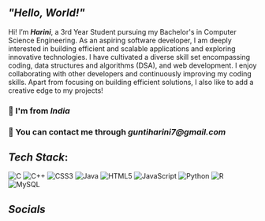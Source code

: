 
## _"Hello, World!"_
Hi! I’m **_Harini_**, a 3rd Year Student pursuing my Bachelor's in Computer Science Engineering. As an aspiring software developer, I am deeply interested in building efficient and scalable applications and exploring innovative technologies. I have cultivated a diverse skill set encompassing coding, data structures and algorithms (DSA), and web development. I enjoy collaborating with other developers and continuously improving my coding skills. Apart from focusing on building efficient solutions, I also like to add a creative edge to my projects! 

### 📍 I'm from _India_

### 📧 You can contact me through _guntiharini7@gmail.com_


## _Tech Stack_:
![C](https://img.shields.io/badge/c-%2300599C.svg?style=for-the-badge&logo=c&logoColor=white)   ![C++](https://img.shields.io/badge/c++-%2300599C.svg?style=for-the-badge&logo=c%2B%2B&logoColor=white)   ![CSS3](https://img.shields.io/badge/css3-%231572B6.svg?style=for-the-badge&logo=css3&logoColor=white)  ![Java](https://img.shields.io/badge/java-%23ED8B00.svg?style=for-the-badge&logo=java&logoColor=white)   ![HTML5](https://img.shields.io/badge/html5-%23E34F26.svg?style=for-the-badge&logo=html5&logoColor=white) ![JavaScript](https://img.shields.io/badge/javascript-%23323330.svg?style=for-the-badge&logo=javascript&logoColor=%23F7DF1E) ![Python](https://img.shields.io/badge/python-3670A0?style=for-the-badge&logo=python&logoColor=ffdd54) ![R](https://img.shields.io/badge/r-%23276DC3.svg?style=for-the-badge&logo=r&logoColor=white) ![MySQL](https://img.shields.io/badge/mysql-%2300f.svg?style=for-the-badge&logo=mysql&logoColor=white)



## _Socials_
